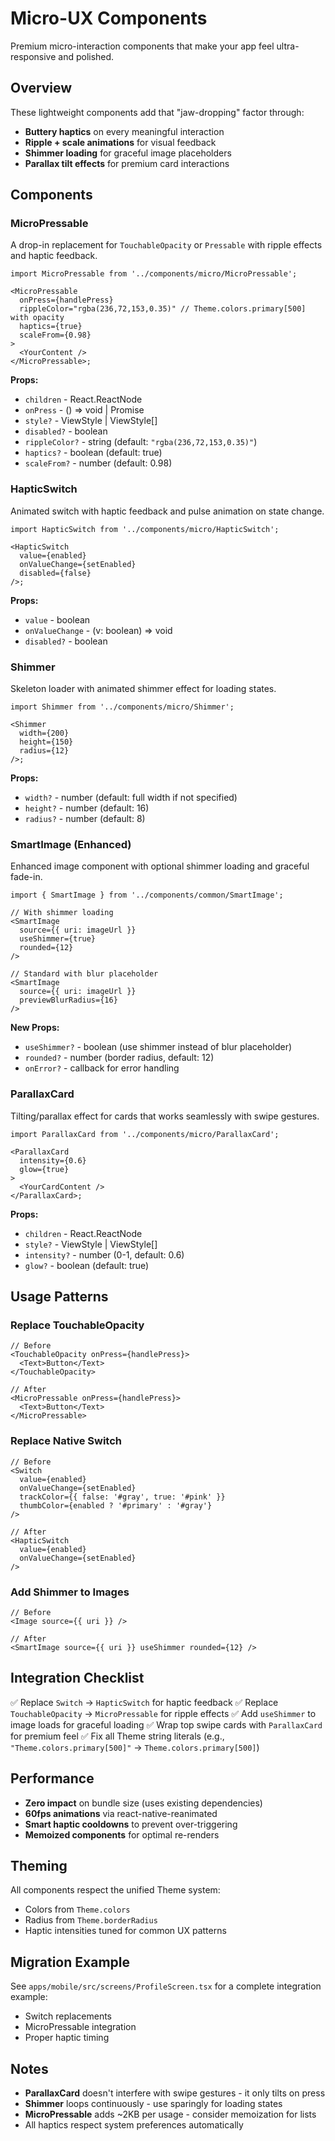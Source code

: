 # Micro-UX Components

Premium micro-interaction components that make your app feel ultra-responsive
and polished.

## Overview

These lightweight components add that "jaw-dropping" factor through:

- **Buttery haptics** on every meaningful interaction
- **Ripple + scale animations** for visual feedback
- **Shimmer loading** for graceful image placeholders
- **Parallax tilt effects** for premium card interactions

## Components

### MicroPressable

A drop-in replacement for `TouchableOpacity` or `Pressable` with ripple effects
and haptic feedback.

```tsx
import MicroPressable from '../components/micro/MicroPressable';

<MicroPressable
  onPress={handlePress}
  rippleColor="rgba(236,72,153,0.35)" // Theme.colors.primary[500] with opacity
  haptics={true}
  scaleFrom={0.98}
>
  <YourContent />
</MicroPressable>;
```

**Props:**

- `children` - React.ReactNode
- `onPress` - () => void | Promise<void>
- `style?` - ViewStyle | ViewStyle[]
- `disabled?` - boolean
- `rippleColor?` - string (default: `"rgba(236,72,153,0.35)"`)
- `haptics?` - boolean (default: true)
- `scaleFrom?` - number (default: 0.98)

### HapticSwitch

Animated switch with haptic feedback and pulse animation on state change.

```tsx
import HapticSwitch from '../components/micro/HapticSwitch';

<HapticSwitch
  value={enabled}
  onValueChange={setEnabled}
  disabled={false}
/>;
```

**Props:**

- `value` - boolean
- `onValueChange` - (v: boolean) => void
- `disabled?` - boolean

### Shimmer

Skeleton loader with animated shimmer effect for loading states.

```tsx
import Shimmer from '../components/micro/Shimmer';

<Shimmer
  width={200}
  height={150}
  radius={12}
/>;
```

**Props:**

- `width?` - number (default: full width if not specified)
- `height?` - number (default: 16)
- `radius?` - number (default: 8)

### SmartImage (Enhanced)

Enhanced image component with optional shimmer loading and graceful fade-in.

```tsx
import { SmartImage } from '../components/common/SmartImage';

// With shimmer loading
<SmartImage
  source={{ uri: imageUrl }}
  useShimmer={true}
  rounded={12}
/>

// Standard with blur placeholder
<SmartImage
  source={{ uri: imageUrl }}
  previewBlurRadius={16}
/>
```

**New Props:**

- `useShimmer?` - boolean (use shimmer instead of blur placeholder)
- `rounded?` - number (border radius, default: 12)
- `onError?` - callback for error handling

### ParallaxCard

Tilting/parallax effect for cards that works seamlessly with swipe gestures.

```tsx
import ParallaxCard from '../components/micro/ParallaxCard';

<ParallaxCard
  intensity={0.6}
  glow={true}
>
  <YourCardContent />
</ParallaxCard>;
```

**Props:**

- `children` - React.ReactNode
- `style?` - ViewStyle | ViewStyle[]
- `intensity?` - number (0-1, default: 0.6)
- `glow?` - boolean (default: true)

## Usage Patterns

### Replace TouchableOpacity

```tsx
// Before
<TouchableOpacity onPress={handlePress}>
  <Text>Button</Text>
</TouchableOpacity>

// After
<MicroPressable onPress={handlePress}>
  <Text>Button</Text>
</MicroPressable>
```

### Replace Native Switch

```tsx
// Before
<Switch
  value={enabled}
  onValueChange={setEnabled}
  trackColor={{ false: '#gray', true: '#pink' }}
  thumbColor={enabled ? '#primary' : '#gray'}
/>

// After
<HapticSwitch
  value={enabled}
  onValueChange={setEnabled}
/>
```

### Add Shimmer to Images

```tsx
// Before
<Image source={{ uri }} />

// After
<SmartImage source={{ uri }} useShimmer rounded={12} />
```

## Integration Checklist

✅ Replace `Switch` → `HapticSwitch` for haptic feedback ✅ Replace
`TouchableOpacity` → `MicroPressable` for ripple effects ✅ Add `useShimmer` to
image loads for graceful loading ✅ Wrap top swipe cards with `ParallaxCard` for
premium feel ✅ Fix all Theme string literals (e.g.,
`"Theme.colors.primary[500]"` → `Theme.colors.primary[500]`)

## Performance

- **Zero impact** on bundle size (uses existing dependencies)
- **60fps animations** via react-native-reanimated
- **Smart haptic cooldowns** to prevent over-triggering
- **Memoized components** for optimal re-renders

## Theming

All components respect the unified Theme system:

- Colors from `Theme.colors`
- Radius from `Theme.borderRadius`
- Haptic intensities tuned for common UX patterns

## Migration Example

See `apps/mobile/src/screens/ProfileScreen.tsx` for a complete integration
example:

- Switch replacements
- MicroPressable integration
- Proper haptic timing

## Notes

- **ParallaxCard** doesn't interfere with swipe gestures - it only tilts on
  press
- **Shimmer** loops continuously - use sparingly for loading states
- **MicroPressable** adds ~2KB per usage - consider memoization for lists
- All haptics respect system preferences automatically
